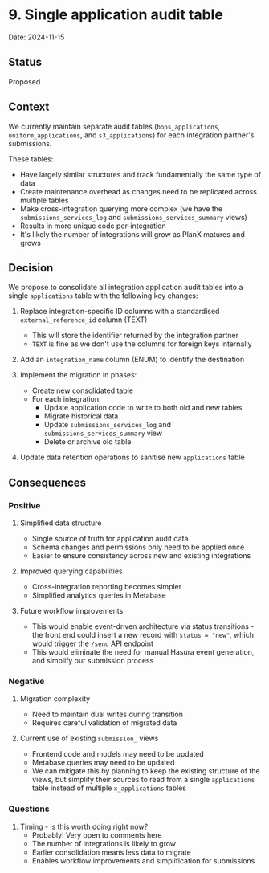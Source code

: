 # 9. Single application audit table

Date: 2024-11-15

## Status

Proposed

## Context

We currently maintain separate audit tables (`bops_applications`, `uniform_applications`, and `s3_applications`) for each integration partner's submissions. 

These tables:
- Have largely similar structures and track fundamentally the same type of data
- Create maintenance overhead as changes need to be replicated across multiple tables
- Make cross-integration querying more complex (we have the `submissions_services_log` and `submissions_services_summary` views)
- Results in more unique code per-integration
- It's likely the number of integrations will grow as PlanX matures and grows

## Decision

We propose to consolidate all integration application audit tables into a single `applications` table with the following key changes:

1. Replace integration-specific ID columns with a standardised `external_reference_id` column (TEXT)
   - This will store the identifier returned by the integration partner
   - `TEXT` is fine as we don't use the columns for foreign keys internally

2. Add an `integration_name` column (ENUM) to identify the destination

3. Implement the migration in phases:
   - Create new consolidated table
   - For each integration:
     - Update application code to write to both old and new tables
     - Migrate historical data
     - Update `submissions_services_log` and `submissions_services_summary` view
     - Delete or archive old table

4. Update data retention operations to sanitise new `applications` table

## Consequences

### Positive

1. Simplified data structure
   - Single source of truth for application audit data
   - Schema changes and permissions only need to be applied once
   - Easier to ensure consistency across new and existing integrations

2. Improved querying capabilities
   - Cross-integration reporting becomes simpler
   - Simplified analytics queries in Metabase

3. Future workflow improvements
   - This would enable event-driven architecture via status transitions - the front end could insert a new record with `status = "new"`, which would trigger the `/send` API  endpoint
   - This would eliminate the need for manual Hasura event generation, and simplify our submission process

### Negative

1. Migration complexity
   - Need to maintain dual writes during transition
   - Requires careful validation of migrated data

2. Current use of existing `submission_` views
   - Frontend code and models may need to be updated
   - Metabase queries may need to be updated
   - We can mitigate this by planning to keep the existing structure of the views, but simplify their sources to read from a single `applications` table instead of multiple `x_applications` tables

### Questions

1. Timing - is this worth doing right now?
   - Probably! Very open to comments here
   - The number of integrations is likely to grow
   - Earlier consolidation means less data to migrate
   - Enables workflow improvements and simplification for submissions